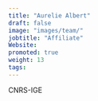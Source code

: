 ```yaml
---
title: "Aurelie Albert"
draft: false
image: "images/team/"
jobtitle: "Affiliate"
Website:
promoted: true
weight: 13
tags:
---
```


CNRS-IGE
